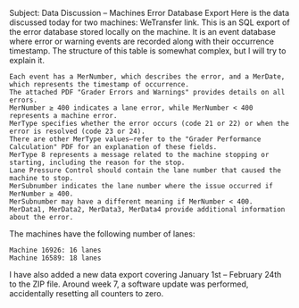 Subject: Data Discussion – Machines Error Database Export
Here is the data discussed today for two machines: WeTransfer link.
This is an SQL export of the error database stored locally on the machine. It is an event database where error or warning events are recorded along with their occurrence timestamp. The structure of this table is somewhat complex, but I will try to explain it.

    Each event has a MerNumber, which describes the error, and a MerDate, which represents the timestamp of occurrence.
    The attached PDF "Grader Errors and Warnings" provides details on all errors.
    MerNumber ≥ 400 indicates a lane error, while MerNumber < 400 represents a machine error.
    MerType specifies whether the error occurs (code 21 or 22) or when the error is resolved (code 23 or 24).
    There are other MerType values—refer to the "Grader Performance Calculation" PDF for an explanation of these fields.
    MerType 8 represents a message related to the machine stopping or starting, including the reason for the stop.
    Lane Pressure Control should contain the lane number that caused the machine to stop.
    MerSubnumber indicates the lane number where the issue occurred if MerNumber ≥ 400.
    MerSubnumber may have a different meaning if MerNumber < 400.
    MerData1, MerData2, MerData3, MerData4 provide additional information about the error.

The machines have the following number of lanes:

    Machine 16926: 16 lanes
    Machine 16589: 18 lanes

I have also added a new data export covering January 1st – February 24th to the ZIP file. Around week 7, a software update was performed, accidentally resetting all counters to zero.